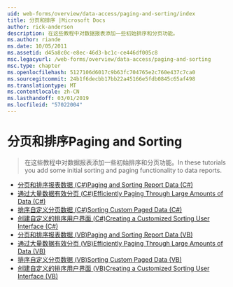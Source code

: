 ```yaml
---
uid: web-forms/overview/data-access/paging-and-sorting/index
title: 分页和排序 |Microsoft Docs
author: rick-anderson
description: 在这些教程中对数据报表添加一些初始排序和分页功能。
ms.author: riande
ms.date: 10/05/2011
ms.assetid: d45a8c0c-e8ec-46d3-bc1c-ce446df005c8
msc.legacyurl: /web-forms/overview/data-access/paging-and-sorting
msc.type: chapter
ms.openlocfilehash: 5127106d6017c9b63fc704765e2c760e437c7ca0
ms.sourcegitcommit: 24b1f6decbb17bb22a45166e5fdb0845c65af498
ms.translationtype: MT
ms.contentlocale: zh-CN
ms.lasthandoff: 03/01/2019
ms.locfileid: "57022004"
---
```

<a name="paging-and-sorting"></a><span data-ttu-id="17a86-103">分页和排序</span><span class="sxs-lookup"><span data-stu-id="17a86-103">Paging and Sorting</span></span>
====================
> <span data-ttu-id="17a86-104">在这些教程中对数据报表添加一些初始排序和分页功能。</span><span class="sxs-lookup"><span data-stu-id="17a86-104">In these tutorials you add some initial sorting and paging functionality to data reports.</span></span>


- [<span data-ttu-id="17a86-105">分页和排序报表数据 (C#)</span><span class="sxs-lookup"><span data-stu-id="17a86-105">Paging and Sorting Report Data (C#)</span></span>](paging-and-sorting-report-data-cs.md)
- [<span data-ttu-id="17a86-106">通过大量数据有效分页 (C#)</span><span class="sxs-lookup"><span data-stu-id="17a86-106">Efficiently Paging Through Large Amounts of Data (C#)</span></span>](efficiently-paging-through-large-amounts-of-data-cs.md)
- [<span data-ttu-id="17a86-107">排序自定义分页数据 (C#)</span><span class="sxs-lookup"><span data-stu-id="17a86-107">Sorting Custom Paged Data (C#)</span></span>](sorting-custom-paged-data-cs.md)
- [<span data-ttu-id="17a86-108">创建自定义的排序用户界面 (C#)</span><span class="sxs-lookup"><span data-stu-id="17a86-108">Creating a Customized Sorting User Interface (C#)</span></span>](creating-a-customized-sorting-user-interface-cs.md)
- [<span data-ttu-id="17a86-109">分页和排序报表数据 (VB)</span><span class="sxs-lookup"><span data-stu-id="17a86-109">Paging and Sorting Report Data (VB)</span></span>](paging-and-sorting-report-data-vb.md)
- [<span data-ttu-id="17a86-110">通过大量数据有效分页 (VB)</span><span class="sxs-lookup"><span data-stu-id="17a86-110">Efficiently Paging Through Large Amounts of Data (VB)</span></span>](efficiently-paging-through-large-amounts-of-data-vb.md)
- [<span data-ttu-id="17a86-111">排序自定义分页数据 (VB)</span><span class="sxs-lookup"><span data-stu-id="17a86-111">Sorting Custom Paged Data (VB)</span></span>](sorting-custom-paged-data-vb.md)
- [<span data-ttu-id="17a86-112">创建自定义的排序用户界面 (VB)</span><span class="sxs-lookup"><span data-stu-id="17a86-112">Creating a Customized Sorting User Interface (VB)</span></span>](creating-a-customized-sorting-user-interface-vb.md)
